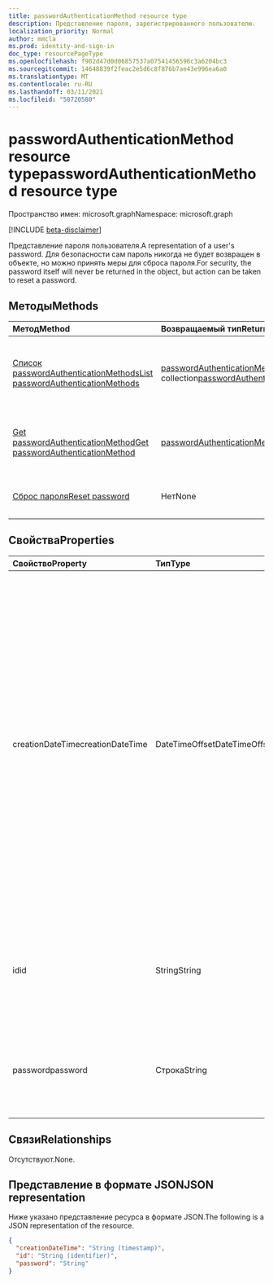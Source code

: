 ```yaml
---
title: passwordAuthenticationMethod resource type
description: Представление пароля, зарегистрированного пользователю.
localization_priority: Normal
author: mmcla
ms.prod: identity-and-sign-in
doc_type: resourcePageType
ms.openlocfilehash: f902d47d0d06857537a07541456596c3a6204bc3
ms.sourcegitcommit: 14648839f2feac2e5d6c8f876b7ae43e996ea6a0
ms.translationtype: MT
ms.contentlocale: ru-RU
ms.lasthandoff: 03/11/2021
ms.locfileid: "50720580"
---
```

# <a name="passwordauthenticationmethod-resource-type"></a><span data-ttu-id="c2bfc-103">passwordAuthenticationMethod resource type</span><span class="sxs-lookup"><span data-stu-id="c2bfc-103">passwordAuthenticationMethod resource type</span></span>

<span data-ttu-id="c2bfc-104">Пространство имен: microsoft.graph</span><span class="sxs-lookup"><span data-stu-id="c2bfc-104">Namespace: microsoft.graph</span></span>

[!INCLUDE [beta-disclaimer](../../includes/beta-disclaimer.md)]

<span data-ttu-id="c2bfc-105">Представление пароля пользователя.</span><span class="sxs-lookup"><span data-stu-id="c2bfc-105">A representation of a user's password.</span></span> <span data-ttu-id="c2bfc-106">Для безопасности сам пароль никогда не будет возвращен в объекте, но можно принять меры для сброса пароля.</span><span class="sxs-lookup"><span data-stu-id="c2bfc-106">For security, the password itself will never be returned in the object, but action can be taken to reset a password.</span></span>

## <a name="methods"></a><span data-ttu-id="c2bfc-107">Методы</span><span class="sxs-lookup"><span data-stu-id="c2bfc-107">Methods</span></span>

| <span data-ttu-id="c2bfc-108">Метод</span><span class="sxs-lookup"><span data-stu-id="c2bfc-108">Method</span></span>       | <span data-ttu-id="c2bfc-109">Возвращаемый тип</span><span class="sxs-lookup"><span data-stu-id="c2bfc-109">Return Type</span></span> | <span data-ttu-id="c2bfc-110">Описание</span><span class="sxs-lookup"><span data-stu-id="c2bfc-110">Description</span></span> |
|:-------------|:------------|:------------|
|[<span data-ttu-id="c2bfc-111">Список passwordAuthenticationMethods</span><span class="sxs-lookup"><span data-stu-id="c2bfc-111">List passwordAuthenticationMethods</span></span>](../api/authentication-list-passwordmethods.md) | <span data-ttu-id="c2bfc-112">[passwordAuthenticationMethod](passwordauthenticationmethod.md) collection</span><span class="sxs-lookup"><span data-stu-id="c2bfc-112">[passwordAuthenticationMethod](passwordauthenticationmethod.md) collection</span></span> | <span data-ttu-id="c2bfc-113">Ознакомьтесь с свойствами и отношениями всех объектов **passwordAuthenticationMethod.**</span><span class="sxs-lookup"><span data-stu-id="c2bfc-113">Read the properties and relationships of all of this user's **passwordAuthenticationMethod** objects.</span></span> |
|[<span data-ttu-id="c2bfc-114">Get passwordAuthenticationMethod</span><span class="sxs-lookup"><span data-stu-id="c2bfc-114">Get passwordAuthenticationMethod</span></span>](../api/passwordauthenticationmethod-get.md) | [<span data-ttu-id="c2bfc-115">passwordAuthenticationMethod</span><span class="sxs-lookup"><span data-stu-id="c2bfc-115">passwordAuthenticationMethod</span></span>](passwordauthenticationmethod.md) | <span data-ttu-id="c2bfc-116">Ознакомьтесь с свойствами и отношениями объекта **passwordAuthenticationMethod.**</span><span class="sxs-lookup"><span data-stu-id="c2bfc-116">Read the properties and relationships of a **passwordAuthenticationMethod** object.</span></span> |
|[<span data-ttu-id="c2bfc-117">Сброс пароля</span><span class="sxs-lookup"><span data-stu-id="c2bfc-117">Reset password</span></span>](../api/passwordauthenticationmethod-resetpassword.md)|<span data-ttu-id="c2bfc-118">Нет</span><span class="sxs-lookup"><span data-stu-id="c2bfc-118">None</span></span>|<span data-ttu-id="c2bfc-119">Сброс пароля пользователя в облаке и при синхронизации с локальной.</span><span class="sxs-lookup"><span data-stu-id="c2bfc-119">Reset a user's password in the cloud and, if synced, on-premises.</span></span>|

## <a name="properties"></a><span data-ttu-id="c2bfc-120">Свойства</span><span class="sxs-lookup"><span data-stu-id="c2bfc-120">Properties</span></span>

| <span data-ttu-id="c2bfc-121">Свойство</span><span class="sxs-lookup"><span data-stu-id="c2bfc-121">Property</span></span>     | <span data-ttu-id="c2bfc-122">Тип</span><span class="sxs-lookup"><span data-stu-id="c2bfc-122">Type</span></span>        | <span data-ttu-id="c2bfc-123">Описание</span><span class="sxs-lookup"><span data-stu-id="c2bfc-123">Description</span></span> |
|:-------------|:------------|:------------|
|<span data-ttu-id="c2bfc-124">creationDateTime</span><span class="sxs-lookup"><span data-stu-id="c2bfc-124">creationDateTime</span></span>|<span data-ttu-id="c2bfc-125">DateTimeOffset</span><span class="sxs-lookup"><span data-stu-id="c2bfc-125">DateTimeOffset</span></span>|<span data-ttu-id="c2bfc-126">Дата и время последнего обновления пароля.</span><span class="sxs-lookup"><span data-stu-id="c2bfc-126">The date and time when this password was last updated.</span></span> <span data-ttu-id="c2bfc-127">Это свойство в настоящее время не заполнено.</span><span class="sxs-lookup"><span data-stu-id="c2bfc-127">This property is currently not populated.</span></span> <span data-ttu-id="c2bfc-128">Только для чтения.</span><span class="sxs-lookup"><span data-stu-id="c2bfc-128">Read-only.</span></span> <span data-ttu-id="c2bfc-129">Тип Timestamp представляет сведения о времени и дате с использованием формата ISO 8601 (всегда применяется формат UTC).</span><span class="sxs-lookup"><span data-stu-id="c2bfc-129">The Timestamp type represents date and time information using ISO 8601 format and is always in UTC time.</span></span> <span data-ttu-id="c2bfc-130">Например, значение полуночи 1 января 2014 г. в формате UTC: `2014-01-01T00:00:00Z`.</span><span class="sxs-lookup"><span data-stu-id="c2bfc-130">For example, midnight UTC on Jan 1, 2014 is `2014-01-01T00:00:00Z`</span></span>|
|<span data-ttu-id="c2bfc-131">id</span><span class="sxs-lookup"><span data-stu-id="c2bfc-131">id</span></span>|<span data-ttu-id="c2bfc-132">String</span><span class="sxs-lookup"><span data-stu-id="c2bfc-132">String</span></span>| <span data-ttu-id="c2bfc-133">Идентификатор этого пароля, зарегистрированного для этого пользователя.</span><span class="sxs-lookup"><span data-stu-id="c2bfc-133">The identifier of this password registered to this user.</span></span> <span data-ttu-id="c2bfc-134">Только для чтения.</span><span class="sxs-lookup"><span data-stu-id="c2bfc-134">Read-only.</span></span>|
|<span data-ttu-id="c2bfc-135">password</span><span class="sxs-lookup"><span data-stu-id="c2bfc-135">password</span></span>|<span data-ttu-id="c2bfc-136">Строка</span><span class="sxs-lookup"><span data-stu-id="c2bfc-136">String</span></span>|<span data-ttu-id="c2bfc-137">Для обеспечения безопасности пароль всегда возвращается в качестве null из операции LIST или GET.</span><span class="sxs-lookup"><span data-stu-id="c2bfc-137">For security, the password is always returned as null from a LIST or GET operation.</span></span>|

## <a name="relationships"></a><span data-ttu-id="c2bfc-138">Связи</span><span class="sxs-lookup"><span data-stu-id="c2bfc-138">Relationships</span></span>

<span data-ttu-id="c2bfc-139">Отсутствуют.</span><span class="sxs-lookup"><span data-stu-id="c2bfc-139">None.</span></span>

## <a name="json-representation"></a><span data-ttu-id="c2bfc-140">Представление в формате JSON</span><span class="sxs-lookup"><span data-stu-id="c2bfc-140">JSON representation</span></span>

<span data-ttu-id="c2bfc-141">Ниже указано представление ресурса в формате JSON.</span><span class="sxs-lookup"><span data-stu-id="c2bfc-141">The following is a JSON representation of the resource.</span></span>

<!-- {
  "blockType": "resource",
  "optionalProperties": [

  ],
  "@odata.type": "microsoft.graph.passwordAuthenticationMethod",
  "keyProperty": "id"
}-->

```json
{
  "creationDateTime": "String (timestamp)",
  "id": "String (identifier)",
  "password": "String"
}
```

<!-- uuid: 16cd6b66-4b1a-43a1-adaf-3a886856ed98
2019-02-04 14:57:30 UTC -->
<!-- {
  "type": "#page.annotation",
  "description": "passwordAuthenticationMethod resource",
  "keywords": "",
  "section": "documentation",
  "tocPath": ""
}-->


